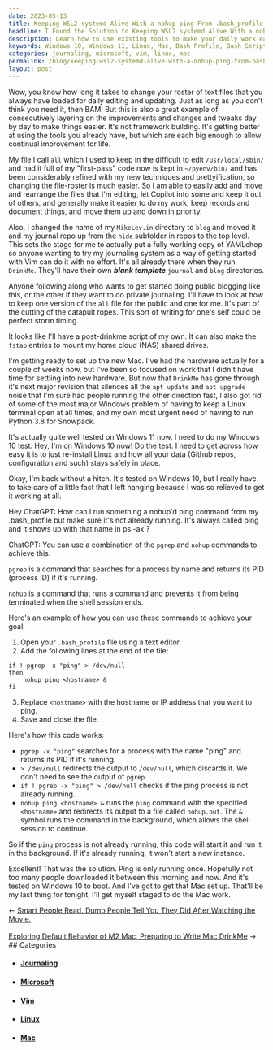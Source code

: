 ```yaml
---
date: 2023-05-13
title: Keeping WSL2 systemd Alive With a nohup ping From .bash_profile, Now Running only Once!
headline: I Found the Solution to Keeping WSL2 systemd Alive With a nohup ping From .bash_profile!
description: Learn how to use existing tools to make your daily work easier. Get tips on how to layer on improvements and changes, and how to organize your files. Find out how to set up a Mac and run a nohup ping command from your .bash_profile. Get the solution to keep it running only once!
keywords: Windows 10, Windows 11, Linux, Mac, Bash Profile, Bash Scripting, YAMLchop, Vim, Pyenv, Journaling, Journal Repo, DrinkeMe, Fstab, NAS, Cloud, Apt Update, Apt Upgrade, Python 3.8, Snowpack, MikeLev.in, Configuration, Cutting Catapult Ropes, Nohup, Ping Command
categories: journaling, microsoft, vim, linux, mac
permalink: /blog/keeping-wsl2-systemd-alive-with-a-nohup-ping-from-bash-profile-now-running-only-once/
layout: post
---
```



Wow, you know how long it takes to change your roster of text files that you
always have loaded for daily editing and updating. Just as long as you don't
think you need it, then BAM! But this is also a great example of consecutively
layering on the improvements and changes and tweaks day by day to make things
easier. It's not framework building. It's getting better at using the tools you
already have, but which are each big enough to allow continual improvement for
life.

My file I call `all` which I used to keep in the difficult to edit
`/usr/local/sbin/` and had it full of my "first-pass" code now is kept in
`~/pyenv/bin/` and has been considerably refined with my new techniques and
prettyification, so changing the file-roster is much easier. So I am able to
easily add and move and rearrange the files that I'm editing, let Copilot into
some and keep it out of others, and generally make it easier to do my work,
keep records and document things, and move them up and down in priority.

Also, I changed the name of my `MikeLev.in` directory to `blog` and moved it
and my journal repo up from the `hide` subfolder in repos to the top level.
This sets the stage for me to actually put a fully working copy of YAMLchop so
anyone wanting to try my journaling system as a way of getting started with Vim
can do it with no effort. It's all already there when they run `DrinkMe`.
They'll have their own ***blank template*** `journal` and `blog` directories.

Anyone following along who wants to get started doing public blogging like
this, or the other if they want to do private journaling. I'll have to look at
how to keep one version of the `all` file for the public and one for me. It's
part of the cutting of the catapult ropes. This sort of writing for one's self
could be perfect storm timing.

It looks like I'll have a post-drinkme script of my own. It can also make the
`fstab` entries to mount my home cloud (NAS) shared drives. 

I'm getting ready to set up the new Mac. I've had the hardware actually for a
couple of weeks now, but I've been so focused on work that I didn't have time
for settling into new hardware. But now that `DrinkMe` has gone through it's
next major revision that silences all the `apt update` and `apt upgrade` noise
that I'm sure had people running the other direction fast, I also got rid of
some of the most major Windows problem of having to keep a Linux terminal open
at all times, and my own most urgent need of having to run Python 3.8 for
Snowpack.

It's actually quite well tested on Windows 11 now. I need to do my Windows 10
test. Hey, I'm on Windows 10 now! Do the test. I need to get across how easy it
is to just re-install Linux and how all your data (Github repos, configuration
and such) stays safely in place.

Okay, I'm back without a hitch. It's tested on Windows 10, but I really have to
take care of a little fact that I left hanging because I was so relieved to get
it working at all.

Hey ChatGPT: How can I run something a nohup'd ping command from my
.bash_profile but make sure it's not already running. It's always called ping
and it shows up with that name in ps -ax ?

ChatGPT: You can use a combination of the `pgrep` and `nohup` commands to achieve this. 

`pgrep` is a command that searches for a process by name and returns its PID (process ID) if it's running. 

`nohup` is a command that runs a command and prevents it from being terminated when the shell session ends.

Here's an example of how you can use these commands to achieve your goal:

1. Open your `.bash_profile` file using a text editor.
2. Add the following lines at the end of the file:

```
if ! pgrep -x "ping" > /dev/null
then
    nohup ping <hostname> &
fi
```

3. Replace `<hostname>` with the hostname or IP address that you want to ping.
4. Save and close the file.

Here's how this code works:

- `pgrep -x "ping"` searches for a process with the name "ping" and returns its PID if it's running.
- `> /dev/null` redirects the output to `/dev/null`, which discards it. We don't need to see the output of `pgrep`.
- `if ! pgrep -x "ping" > /dev/null` checks if the ping process is not already running.
- `nohup ping <hostname> &` runs the `ping` command with the specified `<hostname>` and redirects its output to a file called `nohup.out`. The `&` symbol runs the command in the background, which allows the shell session to continue.

So if the `ping` process is not already running, this code will start it and run it in the background. If it's already running, it won't start a new instance.

Excellent! That was the solution. Ping is only running once. Hopefully not too
many people downloaded it between this morning and now. And it's tested on
Windows 10 to boot. And I've got to get that Mac set up. That'll be my last
thing for tonight, I'll get myself staged to do the Mac work.














<div class="arrow-links"><div class="post-nav-prev"><span class="arrow">&larr;&nbsp;</span><a href="/blog/smart-people-read-dumb-people-tell-you-they-did-after-watching-the-movie/">Smart People Read. Dumb People Tell You They Did After Watching the Movie.</a></div> &nbsp; <div class="post-nav-next"><a href="/blog/exploring-default-behavior-of-m2-mac-preparing-to-write-mac-drinkme/">Exploring Default Behavior of M2 Mac, Preparing to Write Mac DrinkMe</a><span class="arrow">&nbsp;&rarr;</span></div></div>
## Categories

<ul>
<li><h4><a href='/journaling/'>Journaling</a></h4></li>
<li><h4><a href='/microsoft/'>Microsoft</a></h4></li>
<li><h4><a href='/vim/'>Vim</a></h4></li>
<li><h4><a href='/linux/'>Linux</a></h4></li>
<li><h4><a href='/mac/'>Mac</a></h4></li></ul>